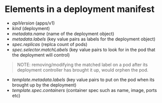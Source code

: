 # Elements in a deployment manifest
- *apiVersion* (apps/v1)
- *kind* (deployment)
- *metadata.name* (name of the deployment object)
- *metadata.labels* (key value pairs as labels for the deployment object)
- *spec.replicas* (replca count of pods)
- *spec.selector.matchLabels* (key value pairs to look for in the pod that the deployment will control)  

>NOTE: removing/modifying the matched label on a pod after its deployment controller has brought it up, would orphen the pod.
- *template.metadata.labels* (key value pairs to put on the pod when its brought up by the deployment)
- *template.spec.containers* (container spec such as name, image, ports etc)
